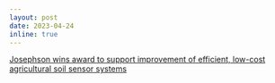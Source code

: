 ```yaml
---
layout: post
date: 2023-04-24
inline: true
---
```


[Josephson wins award to support improvement of efficient, low-cost agricultural soil sensor systems](https://news.ucsc.edu/2023/04/colleen-ffar-award.html)
